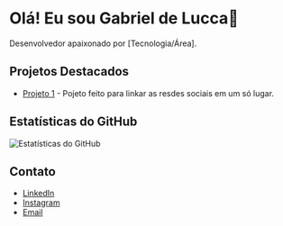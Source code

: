 # Olá! Eu sou Gabriel de Lucca👋

Desenvolvedor apaixonado por [Tecnologia/Área].

## Projetos Destacados

- [Projeto 1](https://github.com/DLuccaDev/projeto-links) - Pojeto feito para linkar as resdes sociais em um só lugar.

## Estatísticas do GitHub

![Estatísticas do GitHub](https://github-readme-stats.vercel.app/api?username=seu-usuario&show_icons=true&theme=light)

## Contato

- [LinkedIn](https://www.linkedin.com/in/gabriel-santiago-35116b292/)
- [Instagram](https://www.instagram.com/o.dlucca)
- [Email](lucca.digitalweb@gmail.com)
